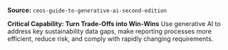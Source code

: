 **Source:** `ceos-guide-to-generative-ai-second-edition`

**Critical Capability: Turn Trade-Offs into Win-Wins**
Use generative AI to address key sustainability data gaps, make reporting processes more efficient, reduce risk, and comply with rapidly changing requirements.
